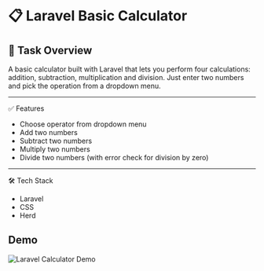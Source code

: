 # 📋  Laravel Basic Calculator  
## 📘 Task Overview  

A basic calculator built with Laravel that lets you perform four calculations: addition, subtraction, multiplication and division. Just enter two numbers and pick the operation from a dropdown menu.

____

✅ Features  
* Choose operator from dropdown menu  
* Add two numbers  
* Subtract two numbers  
* Multiply two numbers  
* Divide two numbers (with error check for division by zero)

____

🛠️ Tech Stack  
* Laravel  
* CSS  
* Herd  

## Demo
![Laravel Calculator Demo](laravelCalculatorVideo.gif)
